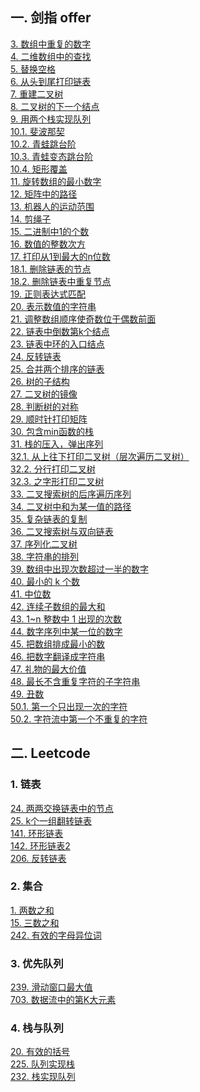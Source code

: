 ## 一. 剑指 offer
[3. 数组中重复的数字](https://github.com/HowieYuan/CodingInterviews/blob/master/src/main/java/offer/problem3/Three.java)<br />
[4. 二维数组中的查找](https://github.com/HowieYuan/CodingInterviews/blob/master/src/main/java/offer/problem4/Four.java)<br />
[5. 替换空格](https://github.com/HowieYuan/CodingInterviews/blob/master/src/main/java/offer/problem5/Five.java)<br />
[6. 从头到尾打印链表](https://github.com/HowieYuan/CodingInterviews/blob/master/src/main/java/offer/problem6/Six.java)<br />
[7. 重建二叉树](https://github.com/HowieYuan/CodingInterviews/blob/master/src/main/java/offer/problem7/Seven.java)<br />
[8. 二叉树的下一个结点](https://github.com/HowieYuan/CodingInterviews/blob/master/src/main/java/offer/problem8/Eight.java)<br />
[9. 用两个栈实现队列](https://github.com/HowieYuan/CodingInterviews/blob/master/src/main/java/offer/problem9/Nine.java)<br />
[10.1. 斐波那契](https://github.com/HowieYuan/CodingInterviews/blob/master/src/main/java/offer/problem10/Ten.java)<br />
[10.2. 青蛙跳台阶](https://github.com/HowieYuan/CodingInterviews/blob/master/src/main/java/offer/problem10/Ten2.java)<br />
[10.3. 青蛙变态跳台阶](https://github.com/HowieYuan/CodingInterviews/blob/master/src/main/java/offer/problem10/Ten3.java)<br />
[10.4. 矩形覆盖](https://github.com/HowieYuan/CodingInterviews/blob/master/src/main/java/offer/problem10/Ten4.java)<br />
[11. 旋转数组的最小数字](https://github.com/HowieYuan/CodingInterviews/blob/master/src/main/java/offer/problem11/Eleven.java)<br />
[12. 矩阵中的路径](https://github.com/HowieYuan/CodingInterviews/blob/master/src/main/java/offer/problem12/Twelve.java)<br />
[13. 机器人的运动范围](https://github.com/HowieYuan/CodingInterviews/blob/master/src/main/java/offer/problem13/Thirteen.java)<br />
[14. 剪绳子](https://github.com/HowieYuan/CodingInterviews/blob/master/src/main/java/offer/problem14/Fourteen.java)<br />
[15. 二进制中1的个数](https://github.com/HowieYuan/CodingInterviews/blob/master/src/main/java/offer/problem15/Fifteen.java)<br />
[16. 数值的整数次方](https://github.com/HowieYuan/CodingInterviews/blob/master/src/main/java/offer/problem16/Power.java)<br />
[17. 打印从1到最大的n位数](https://github.com/HowieYuan/CodingInterviews/blob/master/src/main/java/offer/problem17/ToMax.java)<br />
[18.1. 删除链表的节点](https://github.com/HowieYuan/CodingInterviews/blob/master/src/main/java/offer/problem18/DeleteNode.java)<br />
[18.2. 删除链表中重复节点](https://github.com/HowieYuan/CodingInterviews/blob/master/src/main/java/offer/problem18/DeleteDuplication.java)<br />
[19. 正则表达式匹配](https://github.com/HowieYuan/CodingInterviews/blob/master/src/main/java/offer/problem19/MatchRegularExpression.java)<br />
[20. 表示数值的字符串](https://github.com/HowieYuan/CodingInterviews/blob/master/src/main/java/offer/problem20/IsNumeric.java)<br />
[21. 调整数组顺序使奇数位于偶数前面](https://github.com/HowieYuan/CodingInterviews/blob/master/src/main/java/offer/problem21/ExchangeOddEven.java)<br />
[22. 链表中倒数第k个结点](https://github.com/HowieYuan/CodingInterviews/blob/master/src/main/java/offer/problem22/FindKthToTail.java)<br />
[23. 链表中环的入口结点](https://github.com/HowieYuan/CodingInterviews/blob/master/src/main/java/offer/problem23/EntryNodeOfLoop.java)<br />
[24. 反转链表](https://github.com/HowieYuan/CodingInterviews/blob/master/src/main/java/offer/problem24/ReverseList.java)<br />
[25. 合并两个排序的链表](https://github.com/HowieYuan/CodingInterviews/blob/master/src/main/java/offer/problem25/MergeSortedList.java)<br />
[26. 树的子结构](https://github.com/HowieYuan/CodingInterviews/blob/master/src/main/java/offer/problem26/HasSubtree.java)<br />
[27. 二叉树的镜像](https://github.com/HowieYuan/CodingInterviews/blob/master/src/main/java/offer/problem27/MirrorTree.java)<br />
[28. 判断树的对称](https://github.com/HowieYuan/CodingInterviews/blob/master/src/main/java/offer/problem28/SymmetricalTree.java)<br />
[29. 顺时针打印矩阵](https://github.com/HowieYuan/CodingInterviews/blob/master/src/main/java/offer/problem29/MatrixCircle.java)<br />
[30. 包含min函数的栈](https://github.com/HowieYuan/CodingInterviews/blob/master/src/main/java/offer/problem30/MinStack.java)<br />
[31. 栈的压入，弹出序列](https://github.com/HowieYuan/CodingInterviews/blob/master/src/main/java/offer/problem31/IsPopOrder.java)<br />
[32.1. 从上往下打印二叉树（层次遍历二叉树）](https://github.com/HowieYuan/CodingInterviews/blob/master/src/main/java/offer/problem32/PrintTreeFromTopToBottom.java)<br />
[32.2. 分行打印二叉树](https://github.com/HowieYuan/CodingInterviews/blob/master/src/main/java/offer/problem32/PrintTreeInLines.java)<br />
[32.3. 之字形打印二叉树](https://github.com/HowieYuan/CodingInterviews/blob/master/src/main/java/offer/problem32/PrintTreeInZigzag.java)<br />
[33. 二叉搜索树的后序遍历序列](https://github.com/HowieYuan/CodingInterviews/blob/master/src/main/java/offer/problem33/VerifySquenceOfBST.java)<br />
[34. 二叉树中和为某一值的路径](https://github.com/HowieYuan/CodingInterviews/blob/master/src/main/java/offer/problem34/FindTreePath.java)<br />
[35. 复杂链表的复制](https://github.com/HowieYuan/CodingInterviews/blob/master/src/main/java/offer/problem35/LinkedListClone.java)<br />
[36. 二叉搜索树与双向链表](https://github.com/HowieYuan/CodingInterviews/blob/master/src/main/java/offer/problem36/Convert.java)<br />
[37. 序列化二叉树](https://github.com/HowieYuan/CodingInterviews/blob/master/src/main/java/offer/problem37/SerializeTree.java)<br />
[38. 字符串的排列](https://github.com/HowieYuan/CodingInterviews/blob/master/src/main/java/offer/problem38/PermutationString.java)<br />
[39. 数组中出现次数超过一半的数字](https://github.com/HowieYuan/CodingInterviews/blob/master/src/main/java/offer/problem39/MoreThanHalfNum.java)<br />
[40. 最小的 k 个数](https://github.com/HowieYuan/CodingInterviews/blob/master/src/main/java/offer/problem40/GetLeastNumbers.java)<br />
[41. 中位数](https://github.com/HowieYuan/CodingInterviews/blob/master/src/main/java/offer/problem41/Median.java)<br />
[42. 连续子数组的最大和](https://github.com/HowieYuan/CodingInterviews/blob/master/src/main/java/offer/problem42/FindGreatestSumOfSubArray.java)<br />
[43. 1~n 整数中 1 出现的次数](https://github.com/HowieYuan/CodingInterviews/blob/master/src/main/java/offer/problem43/NumberOf1Between1AndN.java)<br />
[44. 数字序列中某一位的数字](https://github.com/HowieYuan/CodingInterviews/blob/master/src/main/java/offer/problem44/DigitAtIndex.java)<br />
[45. 把数组排成最小的数](https://github.com/HowieYuan/CodingInterviews/blob/master/src/main/java/offer/problem45/PrintMinNumber.java)<br />
[46. 把数字翻译成字符串](https://github.com/HowieYuan/CodingInterviews/blob/master/src/main/java/offer/problem46/GetTranslationCount.java)<br />
[47. 礼物的最大价值](https://github.com/HowieYuan/CodingInterviews/blob/master/src/main/java/offer/problem47/GiftMaxValue.java)<br />
[48. 最长不含重复字符的子字符串](https://github.com/HowieYuan/CodingInterviews/blob/master/src/main/java/offer/problem48/LongestSubstringWithoutDup.java)<br />
[49. 丑数](https://github.com/HowieYuan/CodingInterviews/blob/master/src/main/java/offer/problem49/GetUglyNumber.java)<br />
[50.1. 第一个只出现一次的字符](https://github.com/HowieYuan/CodingInterviews/blob/master/src/main/java/offer/problem50/FirstNotRepeatingChar.java)<br />
[50.2. 字符流中第一个不重复的字符](https://github.com/HowieYuan/CodingInterviews/blob/master/src/main/java/offer/problem50/FirstNotRepeatingCharInStream.java)<br />



## 二. Leetcode
### 1. 链表
[24. 两两交换链表中的节点](https://github.com/HowieYuan/CodingInterviews/blob/master/src/main/java/leetcode/linkedList/problem24/SwapNodes.java)<br />
[25. k个一组翻转链表](https://github.com/HowieYuan/CodingInterviews/blob/master/src/main/java/leetcode/linkedList/problem25/ReverseNodesInKGroup.java)<br />
[141. 环形链表](https://github.com/HowieYuan/CodingInterviews/blob/master/src/main/java/leetcode/linkedList/problem141/LinkedListCycle.java)<br />
[142. 环形链表2](https://github.com/HowieYuan/CodingInterviews/blob/master/src/main/java/leetcode/linkedList/problem142/LinkedListCycle2.java)<br />
[206. 反转链表](https://github.com/HowieYuan/CodingInterviews/blob/master/src/main/java/leetcode/linkedList/problem206/Reverse.java)<br />

### 2. 集合
[1. 两数之和](https://github.com/HowieYuan/CodingInterviews/blob/master/src/main/java/leetcode/collection/problem1/TwoSum.java)<br />
[15. 三数之和](https://github.com/HowieYuan/CodingInterviews/blob/master/src/main/java/leetcode/collection/problem15/ThreeSum.java)<br />
[242. 有效的字母异位词](https://github.com/HowieYuan/CodingInterviews/blob/master/src/main/java/leetcode/collection/problem242/ValidAnagram.java)<br />


### 3. 优先队列
[239. 滑动窗口最大值](https://github.com/HowieYuan/CodingInterviews/blob/master/src/main/java/leetcode/priorityQueue/problem239/MaxSlidingWindow.java)<br />
[703. 数据流中的第K大元素](https://github.com/HowieYuan/CodingInterviews/blob/master/src/main/java/leetcode/priorityQueue/problem703/KthLargest.java)<br />

### 4. 栈与队列
[20. 有效的括号](https://github.com/HowieYuan/CodingInterviews/blob/master/src/main/java/leetcode/stackAndQueue/problem20/ValidParentheses.java)<br />
[225. 队列实现栈](https://github.com/HowieYuan/CodingInterviews/blob/master/src/main/java/leetcode/stackAndQueue/problem225/MyStack.java)<br />
[232. 栈实现队列](https://github.com/HowieYuan/CodingInterviews/blob/master/src/main/java/leetcode/stackAndQueue/problem232/MyQueue.java)<br />
